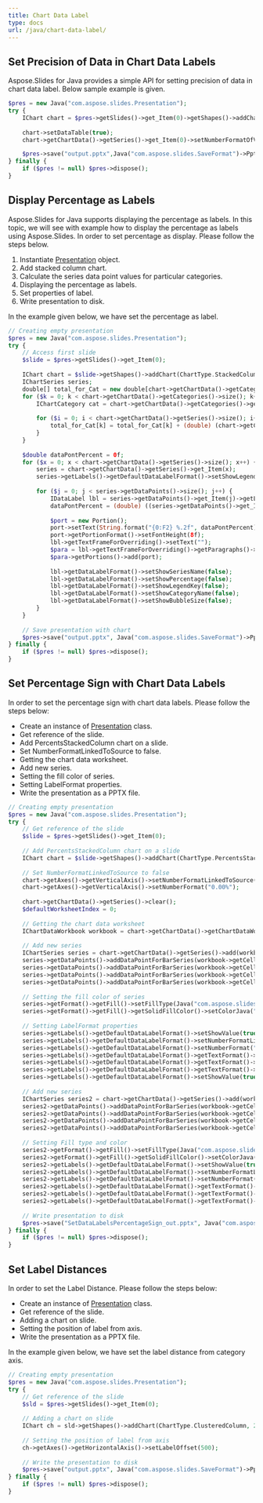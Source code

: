 ```yaml
---
title: Chart Data Label
type: docs
url: /java/chart-data-label/
---
```


## **Set Precision of Data in Chart Data Labels**
Aspose.Slides for Java provides a simple API for setting precision of data in chart data label. Below sample example is given. 

```php
$pres = new Java("com.aspose.slides.Presentation");
try {
    IChart chart = $pres->getSlides()->get_Item(0)->getShapes()->addChart(ChartType.Line, 50, 50, 450, 300);
    
    chart->setDataTable(true);
    chart->getChartData()->getSeries()->get_Item(0)->setNumberFormatOfValues("#,##0.00");

    $pres->save("output.pptx",Java("com.aspose.slides.SaveFormat")->Pptx);
} finally {
    if ($pres != null) $pres->dispose();
}
```

## **Display Percentage as Labels**
Aspose.Slides for Java supports displaying the percentage as labels. In this topic, we will see with example how to display the percentage as labels using Aspose.Slides. In order to set percentage as display. Please follow the steps below.

1. Instantiate [Presentation](https://apireference.aspose.com/slides/java/com.aspose.slides/Presentation) object.
1. Add stacked column chart.
1. Calculate the series data point values for particular categories.
1. Displaying the percentage as labels.
1. Set properties of label.
1. Write presentation to disk.

In the example given below, we have set the percentage as label.

```php
// Creating empty presentation
$pres = new Java("com.aspose.slides.Presentation");
try {
    // Access first slide
    $slide = $pres->getSlides()->get_Item(0);
    
    IChart chart = $slide->getShapes()->addChart(ChartType.StackedColumn, 20, 20, 400, 400);
    IChartSeries series;
    double[] total_for_Cat = new double[chart->getChartData()->getCategories()->size()];
    for ($k = 0; k < chart->getChartData()->getCategories()->size(); k++) {
        IChartCategory cat = chart->getChartData()->getCategories()->get_Item(k);
    
        for ($i = 0; i < chart->getChartData()->getSeries()->size(); i++) {
            total_for_Cat[k] = total_for_Cat[k] + (double) (chart->getChartData()->getSeries()->get_Item(i)->getDataPoints()->get_Item(k)->getValue()->getData());
        }
    }
    
    $double dataPontPercent = 0f;
    for ($x = 0; x < chart->getChartData()->getSeries()->size(); x++) {
        series = chart->getChartData()->getSeries()->get_Item(x);
        series->getLabels()->getDefaultDataLabelFormat()->setShowLegendKey(false);
    
        for ($j = 0; j < series->getDataPoints()->size(); j++) {
            IDataLabel lbl = series->getDataPoints()->get_Item(j)->getLabel();
            dataPontPercent = (double) ((series->getDataPoints()->get_Item(j)->getValue()->getData())) / (double) (total_for_Cat[j]) * 100;
    
            $port = new Portion();
            port->setText(String.format("{0:F2} %.2f", dataPontPercent));
            port->getPortionFormat()->setFontHeight(8f);
            lbl->getTextFrameForOverriding()->setText("");
            $para = lbl->getTextFrameForOverriding()->getParagraphs()->get_Item(0);
            $para->getPortions()->add(port);
    
            lbl->getDataLabelFormat()->setShowSeriesName(false);
            lbl->getDataLabelFormat()->setShowPercentage(false);
            lbl->getDataLabelFormat()->setShowLegendKey(false);
            lbl->getDataLabelFormat()->setShowCategoryName(false);
            lbl->getDataLabelFormat()->setShowBubbleSize(false);
        }
    }
    
    // Save presentation with chart
    $pres->save("output.pptx", Java("com.aspose.slides.SaveFormat")->Pptx);
} finally {
    if ($pres != null) $pres->dispose();
}
```

## **Set Percentage Sign with Chart Data Labels**
In order to set the percentage sign with chart data labels. Please follow the steps below:

- Create an instance of [Presentation](https://apireference.aspose.com/slides/java/com.aspose.slides/Presentation) class.
- Get reference of the slide.
- Add PercentsStackedColumn chart on a slide.
- Set NumberFormatLinkedToSource to false.
- Getting the chart data worksheet.
- Add new series.
- Setting the fill color of series.
- Setting LabelFormat properties.
- Write the presentation as a PPTX file.

```php
// Creating empty presentation
$pres = new Java("com.aspose.slides.Presentation");
try {
    // Get reference of the slide
    $slide = $pres->getSlides()->get_Item(0);
    
    // Add PercentsStackedColumn chart on a slide
    IChart chart = $slide->getShapes()->addChart(ChartType.PercentsStackedColumn, 20, 20, 500, 400);
    
    // Set NumberFormatLinkedToSource to false
    chart->getAxes()->getVerticalAxis()->setNumberFormatLinkedToSource(false);
    chart->getAxes()->getVerticalAxis()->setNumberFormat("0.00%");
    
    chart->getChartData()->getSeries()->clear();
    $defaultWorksheetIndex = 0;
    
    // Getting the chart data worksheet
    IChartDataWorkbook workbook = chart->getChartData()->getChartDataWorkbook();
    
    // Add new series
    IChartSeries series = chart->getChartData()->getSeries()->add(workbook->getCell(defaultWorksheetIndex, 0, 1, "Reds"), chart->getType());
    series->getDataPoints()->addDataPointForBarSeries(workbook->getCell(defaultWorksheetIndex, 1, 1, 0.30));
    series->getDataPoints()->addDataPointForBarSeries(workbook->getCell(defaultWorksheetIndex, 2, 1, 0.50));
    series->getDataPoints()->addDataPointForBarSeries(workbook->getCell(defaultWorksheetIndex, 3, 1, 0.80));
    series->getDataPoints()->addDataPointForBarSeries(workbook->getCell(defaultWorksheetIndex, 4, 1, 0.65));
    
    // Setting the fill color of series
    series->getFormat()->getFill()->setFillType(Java("com.aspose.slides.FillType")->Solid);
    series->getFormat()->getFill()->getSolidFillColor()->setColorJava("java.awt.Color")->RED);
    
    // Setting LabelFormat properties
    series->getLabels()->getDefaultDataLabelFormat()->setShowValue(true);
    series->getLabels()->getDefaultDataLabelFormat()->setNumberFormatLinkedToSource(false);
    series->getLabels()->getDefaultDataLabelFormat()->setNumberFormat("0.0%");
    series->getLabels()->getDefaultDataLabelFormat()->getTextFormat()->getPortionFormat()->setFontHeight(10);
    series->getLabels()->getDefaultDataLabelFormat()->getTextFormat()->getPortionFormat()->getFillFormat()->setFillType(Java("com.aspose.slides.FillType")->Solid);
    series->getLabels()->getDefaultDataLabelFormat()->getTextFormat()->getPortionFormat()->getFillFormat()->getSolidFillColor()->setColorJava("java.awt.Color")->WHITE);
    series->getLabels()->getDefaultDataLabelFormat()->setShowValue(true);
    
    // Add new series
    IChartSeries series2 = chart->getChartData()->getSeries()->add(workbook->getCell(defaultWorksheetIndex, 0, 2, "Blues"), chart->getType());
    series2->getDataPoints()->addDataPointForBarSeries(workbook->getCell(defaultWorksheetIndex, 1, 2, 0.70));
    series2->getDataPoints()->addDataPointForBarSeries(workbook->getCell(defaultWorksheetIndex, 2, 2, 0.50));
    series2->getDataPoints()->addDataPointForBarSeries(workbook->getCell(defaultWorksheetIndex, 3, 2, 0.20));
    series2->getDataPoints()->addDataPointForBarSeries(workbook->getCell(defaultWorksheetIndex, 4, 2, 0.35));
    
    // Setting Fill type and color
    series2->getFormat()->getFill()->setFillType(Java("com.aspose.slides.FillType")->Solid);
    series2->getFormat()->getFill()->getSolidFillColor()->setColorJava("java.awt.Color")->BLUE);
    series2->getLabels()->getDefaultDataLabelFormat()->setShowValue(true);
    series2->getLabels()->getDefaultDataLabelFormat()->setNumberFormatLinkedToSource(false);
    series2->getLabels()->getDefaultDataLabelFormat()->setNumberFormat("0.0%");
    series2->getLabels()->getDefaultDataLabelFormat()->getTextFormat()->getPortionFormat()->setFontHeight(10);
    series2->getLabels()->getDefaultDataLabelFormat()->getTextFormat()->getPortionFormat()->getFillFormat()->setFillType(Java("com.aspose.slides.FillType")->Solid);
    series2->getLabels()->getDefaultDataLabelFormat()->getTextFormat()->getPortionFormat()->getFillFormat()->getSolidFillColor()->setColorJava("java.awt.Color")->WHITE);
    
    // Write presentation to disk
    $pres->save("SetDataLabelsPercentageSign_out.pptx", Java("com.aspose.slides.SaveFormat")->Pptx);
} finally {
    if ($pres != null) $pres->dispose();
}
```

## **Set Label Distances**
In order to set the Label Distance. Please follow the steps below:

- Create an instance of [Presentation](https://apireference.aspose.com/slides/java/com.aspose.slides/Presentation) class.
- Get reference of the slide.
- Adding a chart on slide.
- Setting the position of label from axis.
- Write the presentation as a PPTX file.

In the example given below, we have set the label distance from category axis.

```php
// Creating empty presentation
$pres = new Java("com.aspose.slides.Presentation");
try {
    // Get reference of the slide
    $sld = $pres->getSlides()->get_Item(0);
    
    // Adding a chart on slide
    IChart ch = sld->getShapes()->addChart(ChartType.ClusteredColumn, 20, 20, 500, 300);
    
    // Setting the position of label from axis
    ch->getAxes()->getHorizontalAxis()->setLabelOffset(500);
    
    // Write the presentation to disk
    $pres->save("output.pptx", Java("com.aspose.slides.SaveFormat")->Pptx);
} finally {
    if ($pres != null) $pres->dispose();
}
```
